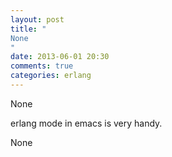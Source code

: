 ```yaml
---
layout: post
title: "
None
"
date: 2013-06-01 20:30
comments: true
categories: erlang
---
```


None


erlang mode in emacs is very handy.


None

